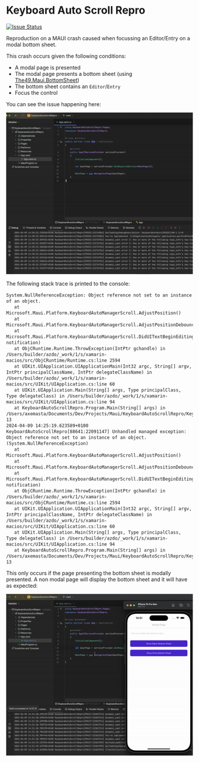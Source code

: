 # Keyboard Auto Scroll Repro

[![Issue Status](https://img.shields.io/github/issues/detail/state/dotnet/maui/21726)](https://github.com/dotnet/maui/issues/21726)

Reproduction on a MAUI crash caused when focussing an Editor/Entry on a modal bottom sheet.

This crash occurs given the following conditions:

-  A modal page is presented
- The modal page presents a bottom sheet (using [The49.Maui.BottomSheet](https://github.com/the49ltd/The49.Maui.BottomSheet))
- The bottom sheet contains an `Editor`/`Entry`
- Focus the control

You can see the issue happening here:

![Demonstration of the issue](assets/modal-crashing-bottomsheet.gif)

The following stack trace is printed to the console:

```
System.NullReferenceException: Object reference not set to an instance of an object.
   at Microsoft.Maui.Platform.KeyboardAutoManagerScroll.AdjustPosition()
   at Microsoft.Maui.Platform.KeyboardAutoManagerScroll.AdjustPositionDebounce()
   at Microsoft.Maui.Platform.KeyboardAutoManagerScroll.DidUITextBeginEditing(NSNotification notification)
   at ObjCRuntime.Runtime.ThrowException(IntPtr gchandle) in /Users/builder/azdo/_work/1/s/xamarin-macios/src/ObjCRuntime/Runtime.cs:line 2594
   at UIKit.UIApplication.UIApplicationMain(Int32 argc, String[] argv, IntPtr principalClassName, IntPtr delegateClassName) in /Users/builder/azdo/_work/1/s/xamarin-macios/src/UIKit/UIApplication.cs:line 60
   at UIKit.UIApplication.Main(String[] args, Type principalClass, Type delegateClass) in /Users/builder/azdo/_work/1/s/xamarin-macios/src/UIKit/UIApplication.cs:line 94
   at KeyboardAutoScrollRepro.Program.Main(String[] args) in /Users/axemasta/Documents/Dev/Projects/Maui/KeyboardAutoScrollRepro/KeyboardAutoScrollRepro/Platforms/iOS/Program.cs:line 13
2024-04-09 14:25:19.623589+0100 KeyboardAutoScrollRepro[88641:22091147] Unhandled managed exception: Object reference not set to an instance of an object. (System.NullReferenceException)
   at Microsoft.Maui.Platform.KeyboardAutoManagerScroll.AdjustPosition()
   at Microsoft.Maui.Platform.KeyboardAutoManagerScroll.AdjustPositionDebounce()
   at Microsoft.Maui.Platform.KeyboardAutoManagerScroll.DidUITextBeginEditing(NSNotification notification)
   at ObjCRuntime.Runtime.ThrowException(IntPtr gchandle) in /Users/builder/azdo/_work/1/s/xamarin-macios/src/ObjCRuntime/Runtime.cs:line 2594
   at UIKit.UIApplication.UIApplicationMain(Int32 argc, String[] argv, IntPtr principalClassName, IntPtr delegateClassName) in /Users/builder/azdo/_work/1/s/xamarin-macios/src/UIKit/UIApplication.cs:line 60
   at UIKit.UIApplication.Main(String[] args, Type principalClass, Type delegateClass) in /Users/builder/azdo/_work/1/s/xamarin-macios/src/UIKit/UIApplication.cs:line 94
   at KeyboardAutoScrollRepro.Program.Main(String[] args) in /Users/axemasta/Documents/Dev/Projects/Maui/KeyboardAutoScrollRepro/KeyboardAutoScrollRepro/Platforms/iOS/Program.cs:line 13
```

This only occurs if the page presenting the bottom sheet is modally presented. A non modal page will display the bottom sheet and it will have as expected:

![Non modal working](assets/non-modal-working-bottomsheet.gif)
